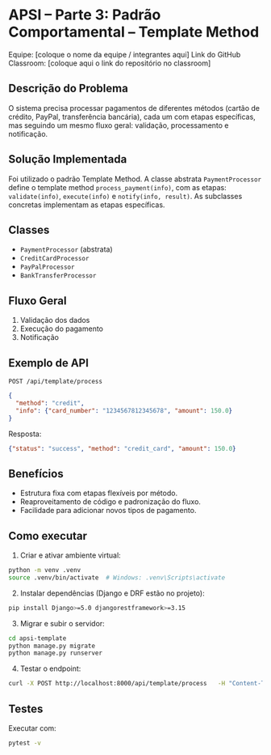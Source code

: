 # APSI – Parte 3: Padrão Comportamental – Template Method
Equipe: [coloque o nome da equipe / integrantes aqui]
Link do GitHub Classroom: [coloque aqui o link do repositório no classroom]

## Descrição do Problema
O sistema precisa processar pagamentos de diferentes métodos (cartão de crédito, PayPal, transferência bancária),
cada um com etapas específicas, mas seguindo um mesmo fluxo geral: validação, processamento e notificação.

## Solução Implementada
Foi utilizado o padrão Template Method. A classe abstrata `PaymentProcessor` define o template method `process_payment(info)`,
com as etapas: `validate(info)`, `execute(info)` e `notify(info, result)`. As subclasses concretas implementam as etapas específicas.

## Classes
- `PaymentProcessor` (abstrata)
- `CreditCardProcessor`
- `PayPalProcessor`
- `BankTransferProcessor`

## Fluxo Geral
1. Validação dos dados
2. Execução do pagamento
3. Notificação

## Exemplo de API
`POST /api/template/process`
```json
{
  "method": "credit",
  "info": {"card_number": "1234567812345678", "amount": 150.0}
}
```

Resposta:
```json
{"status": "success", "method": "credit_card", "amount": 150.0}
```

## Benefícios
- Estrutura fixa com etapas flexíveis por método.
- Reaproveitamento de código e padronização do fluxo.
- Facilidade para adicionar novos tipos de pagamento.

## Como executar
1. Criar e ativar ambiente virtual:
```bash
python -m venv .venv
source .venv/bin/activate  # Windows: .venv\Scripts\activate
```
2. Instalar dependências (Django e DRF estão no projeto):
```bash
pip install Django>=5.0 djangorestframework>=3.15
```
3. Migrar e subir o servidor:
```bash
cd apsi-template
python manage.py migrate
python manage.py runserver
```
4. Testar o endpoint:
```bash
curl -X POST http://localhost:8000/api/template/process   -H "Content-Type: application/json"   -d '{"method":"credit","info":{"card_number":"1234567812345678","amount":150.0}}'
```

## Testes
Executar com:
```bash
pytest -v
```
